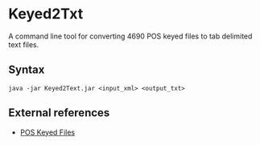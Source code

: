 # Keyed2Txt

A command line tool for converting 4690 POS keyed files to tab delimited text files.

## Syntax

    java -jar Keyed2Text.jar <input_xml> <output_txt>

## External references

* [POS Keyed Files](http://www-304.ibm.com/support/docview.wss?uid=pos1R1004481)